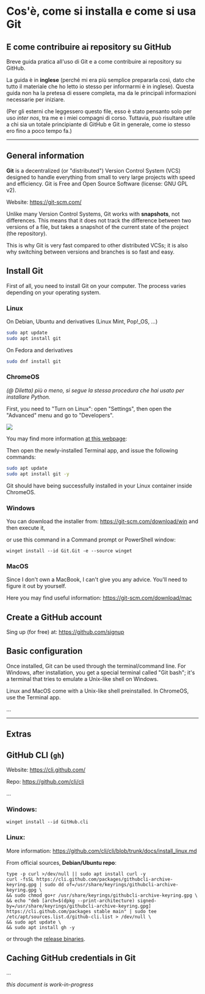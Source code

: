 # Cos'è, come si installa e come si usa Git
## E come contribuire ai repository su GitHub

Breve guida pratica all'uso di Git e a come contribuire ai repository su GitHub.

La guida è in **inglese** (perché mi era più semplice prepararla così, dato che tutto il materiale che ho letto io stesso per informarmi è in inglese). Questa guida non ha la pretesa di essere completa, ma da le principali informazioni necessarie per iniziare.

(Per gli esterni che leggessero questo file, esso è stato pensanto solo per uso *inter nos*, tra me e i miei compagni di corso. Tuttavia, può risultare utile a chi sia un totale principiante di GitHub e Git in generale, come io stesso ero fino a poco tempo fa.)

***

## General information
**Git** is a decentralized (or "distributed") Version Control System (VCS) designed to handle everything from small to very large projects with speed and efficiency.
Git is Free and Open Source Software (license: GNU GPL v2).

Website: https://git-scm.com/

Unlike many Version Control Systems, Git works with **snapshots**, not differences.
This means that it does not track the difference between two versions of a file, but takes a snapshot of the current state of the project (the repository).

This is why Git is very fast compared to other distributed VCSs; it is also why switching between versions and branches is so fast and easy.

## Install Git
First of all, you need to install Git on your computer. The process varies depending on your operating system.

### Linux
On Debian, Ubuntu and derivatives (Linux Mint, Pop!_OS, ...)
```bash
sudo apt update
sudo apt install git
```

On Fedora and derivatives
```bash
sudo dnf install git
```

### ChromeOS
_(@ Diletta) più o meno, si segue la stessa procedura che hai usato per installare Python._

First, you need to "Turn on Linux": open "Settings", then open the "Advanced" menu and go to "Developers". 

![](https://chromeos-dev.imgix.net/develop/linux/getting-started/enable-linux.png?auto=format,compress&fit=fillmax&w=1500)

You may find more information [at this webpage](https://chromeos.dev/en/linux/setup): 

Then open the newly-installed Terminal app, and issue the following commands:
```bash
sudo apt update
sudo apt install git -y
```
Git should have being successfully installed in your Linux container inside ChromeOS.

### Windows
You can download the installer from: https://git-scm.com/download/win and then execute it,

or use this command in a Command prompt or PowerShell window: 
```
winget install --id Git.Git -e --source winget
```

### MacOS
Since I don't own a MacBook, I can't give you any advice. You'll need to figure it out by yourself.

Here you may find useful information: https://git-scm.com/download/mac

## Create a GitHub account
Sing up (for free) at: https://github.com/signup

## Basic configuration
Once installed, Git can be used through the terminal/command line. 
For Windows, after installation, you get a special terminal called "Git bash"; it's a terminal that tries to emulate a Unix-like shell on Windows.

Linux and MacOS come with a Unix-like shell preinstalled.
In ChromeOS, use the Terminal app.



...

***

## Extras

## GitHub CLI (`gh`)
Website: https://cli.github.com/

Repo: https://github.com/cli/cli

...

### Windows:
```
winget install --id GitHub.cli
```

### Linux:
More information: https://github.com/cli/cli/blob/trunk/docs/install_linux.md

From official sources,
**Debian/Ubuntu repo**:
```
type -p curl >/dev/null || sudo apt install curl -y
curl -fsSL https://cli.github.com/packages/githubcli-archive-keyring.gpg | sudo dd of=/usr/share/keyrings/githubcli-archive-keyring.gpg \
&& sudo chmod go+r /usr/share/keyrings/githubcli-archive-keyring.gpg \
&& echo "deb [arch=$(dpkg --print-architecture) signed-by=/usr/share/keyrings/githubcli-archive-keyring.gpg] https://cli.github.com/packages stable main" | sudo tee /etc/apt/sources.list.d/github-cli.list > /dev/null \
&& sudo apt update \
&& sudo apt install gh -y
```

or through the [release binaries](https://github.com/cli/cli/releases).

## Caching GitHub credentials in Git
...

*this document is work-in-progress*
